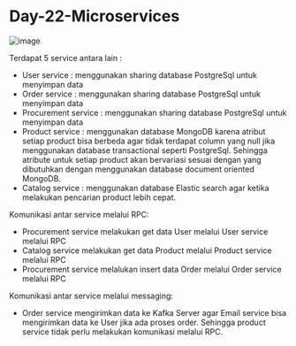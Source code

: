 # Day-22-Microservices

![image](https://user-images.githubusercontent.com/49546149/216828240-8ae31d85-a86c-473e-9a40-e4a96e8e584c.png)


Terdapat 5 service antara lain :
- User service : menggunakan sharing database PostgreSql untuk menyimpan data
- Order service : menggunakan sharing database PostgreSql untuk menyimpan data
- Procurement service : menggunakan sharing database PostgreSql untuk menyimpan data
- Product service : menggunakan database MongoDB karena atribut setiap product bisa berbeda agar tidak terdapat column yang null jika menggunakan database transactional seperti PostgreSql. Sehingga atribute untuk setiap product akan bervariasi sesuai dengan yang dibutuhkan dengan menggunakan database document oriented MongoDB.
- Catalog service : menggunakan database Elastic search agar ketika melakukan pencarian product lebih cepat.


Komunikasi antar service melalui RPC: 
- Procurement service melakukan get data User melalui User service melalui RPC 
- Catalog service melakukan get data Product melalui Product service melalui RPC
- Procurement service melalukan insert data Order melalui Order service melalui RPC

Komunikasi antar service melalui messaging: 
- Order service mengirimkan data ke Kafka Server agar Email service bisa mengirimkan data ke User jika ada proses order. Sehingga product service tidak perlu melakukan komunikasi melalui RPC.
